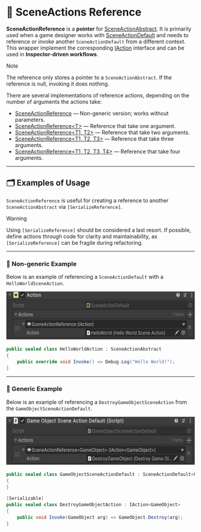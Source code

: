 # 🧩 SceneActions Reference

**SceneActionReference** is a **pointer** for [SceneActionAbstract](SceneActionsAbstract.md). It is primarily used when
a
game designer works with [SceneActionDefault](SceneActionsDefault.md) and needs to reference or invoke another
`SceneActionDefault` from a different context. This wrapper implement the corresponding [IAction](IActions.md) interface
and can be used in **Inspector-driven workflows**.

> [!NOTE]  
> The reference only stores a pointer to a `SceneActionAbstract`. If the reference is null, invoking it does nothing.

There are several implementations of reference actions, depending on the number of arguments the actions take:

- [SceneActionReference](SceneActionReference.md) — Non-generic version; works without parameters.
- [SceneActionReference&lt;T&gt;](SceneActionReference%601.md) — Reference that take one argument.
- [SceneActionReference&lt;T1, T2&gt;](SceneActionReference%602.md) — Reference that take two arguments.
- [SceneActionReference&lt;T1, T2, T3&gt;](SceneActionReference%603.md) — Reference that take three arguments.
- [SceneActionReference&lt;T1, T2, T3, T4&gt;](SceneActionReference%604.md) — Reference that take four arguments.

---

## 🗂 Examples of Usage

`SceneActionReference` is useful for creating a reference to another `SceneActionAbstract` via `[SerializeReference]`.

> [!WARNING]  
> Using `[SerializeReference]` should be considered a last resort. If possible, define actions through code for clarity
> and maintainability, as `[SerializeReference]` can be fragile during refactoring.

---

### 🔹 Non-generic Example

Below is an example of referencing a `SceneActionDefault` with a `HelloWorldSceneAction`.

<img src="../../Images/SceneActionReference.png" alt="SceneActionReference non-generic example" width="" height="128">

```csharp
public sealed class HelloWorldAction : SceneActionAbstract
{
    public override void Invoke() => Debug.Log("Hello World!");
}
```

---

### 🔹 Generic Example

Below is an example of referencing a `DestroyGameObjectSceneAction` from the `GameObjectSceneActionDefault`.

<img src="../../Images/GameObjectSceneReference.png" alt="SceneActionReference generic example" width="" height="128">

```csharp
public sealed class GameObjectSceneActionDefault : SceneActionDefault<GameObject>
{
}
```

```csharp
[Serializable]
public sealed class DestroyGameObjectAction : IAction<GameObject>
{
    public void Invoke(GameObject arg) => GameObject.Destroy(arg);
}
```